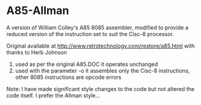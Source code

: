 <h1>A85-Allman</h1>

A version of William Colley's A85 8085 assembler, modified to provide
a reduced version of the instruction set to suit the Cisc-8 processor.

Original available at http://www.retrotechnology.com/restore/a85.html
with thanks to Herb Johnson

1) used as per the original A85.DOC it operates unchanged
2) used with the parameter -o it assembles only the Cisc-8 instructions,
   other 8085 instructions are opcode errors
   
Note: I have made significant style changes to the code but not altered
the code itself. I prefer the Allman style...
